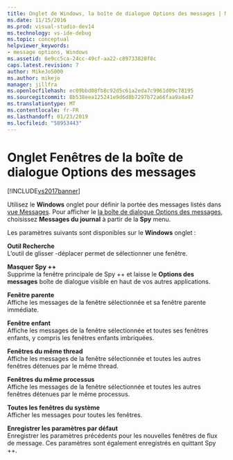 ```yaml
---
title: Onglet de Windows, la boîte de dialogue Options des messages | Microsoft Docs
ms.date: 11/15/2016
ms.prod: visual-studio-dev14
ms.technology: vs-ide-debug
ms.topic: conceptual
helpviewer_keywords:
- message options, Windows
ms.assetid: 6e9cc5ca-24cc-49cf-aa22-c89733828f8c
caps.latest.revision: 7
author: MikeJo5000
ms.author: mikejo
manager: jillfra
ms.openlocfilehash: ec09bbd08fb8c92d5c61a2eda7c9961d09c78195
ms.sourcegitcommit: 8b538eea125241e9d6d8b7297b72a66faa9a4a47
ms.translationtype: MT
ms.contentlocale: fr-FR
ms.lasthandoff: 01/23/2019
ms.locfileid: "58953443"
---
```

# <a name="windows-tab-message-options-dialog-box"></a>Onglet Fenêtres de la boîte de dialogue Options des messages
[!INCLUDE[vs2017banner](../includes/vs2017banner.md)]

Utilisez le **Windows** onglet pour définir la portée des messages listés dans [vue Messages](../debugger/messages-view.md). Pour afficher le [la boîte de dialogue Options des messages](../debugger/message-options-dialog-box.md), choisissez **Messages du journal** à partir de la **Spy** menu.  
  
 Les paramètres suivants sont disponibles sur le **Windows** onglet :  
  
 **Outil Recherche**  
 L’outil de glisser -déplacer permet de sélectionner une fenêtre.  
  
 **Masquer Spy ++**  
 Supprime la fenêtre principale de Spy ++ et laisse le **Options des messages** boîte de dialogue visible en haut de vos autres applications.  
  
 **Fenêtre parente**  
 Affiche les messages de la fenêtre sélectionnée et sa fenêtre parente immédiate.  
  
 **Fenêtre enfant**  
 Affiche les messages de la fenêtre sélectionnée et toutes ses fenêtres enfants, y compris les fenêtres enfants imbriquées.  
  
 **Fenêtres du même thread**  
 Affiche les messages de la fenêtre sélectionnée et toutes les autres fenêtres détenues par le même thread.  
  
 **Fenêtres du même processus**  
 Affiche les messages de la fenêtre sélectionnée et toutes les autres fenêtres détenues par le même processus.  
  
 **Toutes les fenêtres du système**  
 Afficher les messages pour toutes les fenêtres.  
  
 **Enregistrer les paramètres par défaut**  
 Enregistrer les paramètres précédents pour les nouvelles fenêtres de flux de message. Ces paramètres sont également enregistrés en quittant Spy ++.
